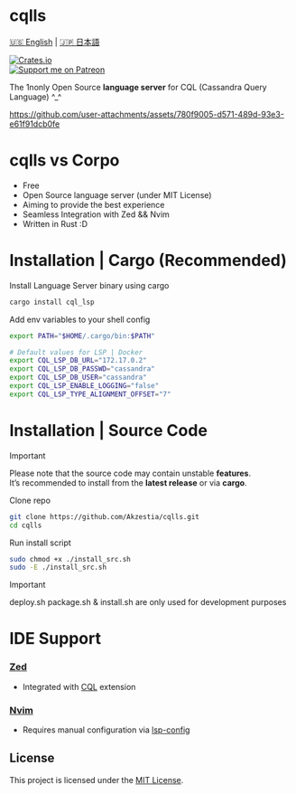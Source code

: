 # cqlls

[🇺🇸 English](README.md) | [🇯🇵 日本語](README_jap.md)

[![Crates.io](https://img.shields.io/crates/v/cql_lsp.svg)](https://crates.io/crates/cql_lsp)</br> 
[![Support me on Patreon](https://img.shields.io/endpoint.svg?url=https%3A%2F%2Fshieldsio-patreon.vercel.app%2Fapi%3Fusername%3Dakzestia%26type%3Dpatrons&style=for-the-badge)](https://patreon.com/akzestia)

The 1nonly Open Source **language server** for CQL (Cassandra Query Language) ^_^

https://github.com/user-attachments/assets/780f9005-d571-489d-93e3-e61f91dcb0fe

# cqlls vs Corpo 

- Free
- Open Source language server (under MIT License)
- Aiming to provide the best experience
- Seamless Integration with Zed && Nvim
- Written in Rust :D

# Installation | Cargo (Recommended)

Install Language Server binary using cargo
```sh
cargo install cql_lsp
```

Add env variables to your shell config

```sh
export PATH="$HOME/.cargo/bin:$PATH"

# Default values for LSP | Docker
export CQL_LSP_DB_URL="172.17.0.2"
export CQL_LSP_DB_PASSWD="cassandra"
export CQL_LSP_DB_USER="cassandra"
export CQL_LSP_ENABLE_LOGGING="false"
export CQL_LSP_TYPE_ALIGNMENT_OFFSET="7"
```

# Installation | Source Code

> [!IMPORTANT]
> Please note that the source code may contain unstable **features**. <br/>
> It’s recommended to install from the **latest release** or via **cargo**. <br/>

Clone repo
```sh
git clone https://github.com/Akzestia/cqlls.git                                                    
cd cqlls
```

Run install script
```sh
sudo chmod +x ./install_src.sh
sudo -E ./install_src.sh
```

> [!IMPORTANT]  
> deploy.sh package.sh & install.sh are only used for development purposes

# IDE Support

### [Zed](https://zed.dev/)
  - Integrated with [CQL](https://zed.dev/extensions?query=CQL) extension <br/>
### [Nvim](https://neovim.io/)
  - Requires manual configuration via [lsp-config](https://neovim.io/doc/user/lsp.html) <br/>

## License

This project is licensed under the [MIT License](LICENSE).
